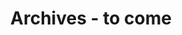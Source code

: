 ---
title : "Archives - to come"
page_header_bg : "images/background/homepage-one-banner.jpg"
draft : false
layout : "gallery"
#gallery_items: 
---
